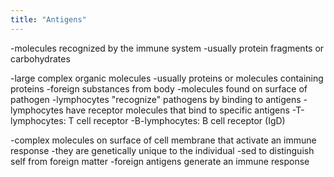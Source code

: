 ```yaml
---
title: "Antigens"
---
```

-molecules recognized by the immune system
-usually protein fragments or carbohydrates

-large complex organic molecules
-usually proteins or molecules containing proteins
-foreign substances from body
-molecules found on surface of pathogen
-lymphocytes &quot;recognize&quot; pathogens by binding to antigens
-lymphocytes have receptor molecules that bind to specific antigens
-T-lymphocytes: T cell receptor
-B-lymphocytes: B cell receptor (IgD)

-complex molecules on surface of cell membrane that activate an immune response
-they are genetically unique to the individual
-sed to distinguish self from foreign matter
-foreign antigens generate an immune response


